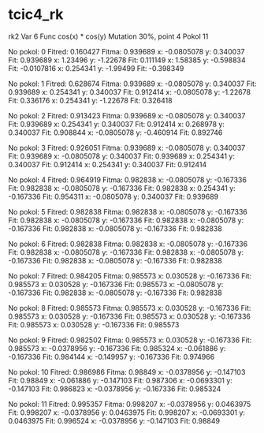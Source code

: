 # tcic4_rk
rk2
Var 6
Func cos(x) * cos(y)
Mutation 30%, point 4
Pokol 11

No pokol: 0         Fitred: 0.160427            Fitma: 0.939689
x: -0.0805078          y: 0.340037            Fit: 0.939689
x: 1.23496             y: -1.22678            Fit: 0.111149
x: 1.58385             y: -0.598834           Fit: -0.0107816
x: 0.254341            y: -1.99499            Fit: -0.398349

No pokol: 1         Fitred: 0.628674            Fitma: 0.939689
x: -0.0805078          y: 0.340037            Fit: 0.939689
x: 0.254341            y: 0.340037            Fit: 0.912414
x: -0.0805078          y: -1.22678            Fit: 0.336176
x: 0.254341            y: -1.22678            Fit: 0.326418

No pokol: 2         Fitred: 0.913423            Fitma: 0.939689
x: -0.0805078          y: 0.340037            Fit: 0.939689
x: 0.254341            y: 0.340037            Fit: 0.912414
x: 0.268978            y: 0.340037            Fit: 0.908844
x: -0.0805078          y: -0.460914           Fit: 0.892746

No pokol: 3         Fitred: 0.926051            Fitma: 0.939689
x: -0.0805078          y: 0.340037            Fit: 0.939689
x: -0.0805078          y: 0.340037            Fit: 0.939689
x: 0.254341            y: 0.340037            Fit: 0.912414
x: 0.254341            y: 0.340037            Fit: 0.912414

No pokol: 4         Fitred: 0.964919            Fitma: 0.982838
x: -0.0805078          y: -0.167336           Fit: 0.982838
x: -0.0805078          y: -0.167336           Fit: 0.982838
x: 0.254341            y: -0.167336           Fit: 0.954311
x: -0.0805078          y: 0.340037            Fit: 0.939689

No pokol: 5         Fitred: 0.982838            Fitma: 0.982838
x: -0.0805078          y: -0.167336           Fit: 0.982838
x: -0.0805078          y: -0.167336           Fit: 0.982838
x: -0.0805078          y: -0.167336           Fit: 0.982838
x: -0.0805078          y: -0.167336           Fit: 0.982838

No pokol: 6         Fitred: 0.982838            Fitma: 0.982838
x: -0.0805078          y: -0.167336           Fit: 0.982838
x: -0.0805078          y: -0.167336           Fit: 0.982838
x: -0.0805078          y: -0.167336           Fit: 0.982838
x: -0.0805078          y: -0.167336           Fit: 0.982838

No pokol: 7         Fitred: 0.984205            Fitma: 0.985573
x: 0.030528            y: -0.167336           Fit: 0.985573
x: 0.030528            y: -0.167336           Fit: 0.985573
x: -0.0805078          y: -0.167336           Fit: 0.982838
x: -0.0805078          y: -0.167336           Fit: 0.982838

No pokol: 8         Fitred: 0.985573            Fitma: 0.985573
x: 0.030528            y: -0.167336           Fit: 0.985573
x: 0.030528            y: -0.167336           Fit: 0.985573
x: 0.030528            y: -0.167336           Fit: 0.985573
x: 0.030528            y: -0.167336           Fit: 0.985573

No pokol: 9         Fitred: 0.982502            Fitma: 0.985573
x: 0.030528            y: -0.167336           Fit: 0.985573
x: -0.0378956          y: -0.167336           Fit: 0.985324
x: -0.061886           y: -0.167336           Fit: 0.984144
x: -0.149957           y: -0.167336           Fit: 0.974966

No pokol: 10        Fitred: 0.986986            Fitma: 0.98849
x: -0.0378956          y: -0.147103           Fit: 0.98849
x: -0.061886           y: -0.147103           Fit: 0.987306
x: -0.0693301          y: -0.147103           Fit: 0.986823
x: -0.0378956          y: -0.167336           Fit: 0.985324

No pokol: 11        Fitred: 0.995357            Fitma: 0.998207
x: -0.0378956          y: 0.0463975           Fit: 0.998207
x: -0.0378956          y: 0.0463975           Fit: 0.998207
x: -0.0693301          y: 0.0463975           Fit: 0.996524
x: -0.0378956          y: -0.147103           Fit: 0.98849
